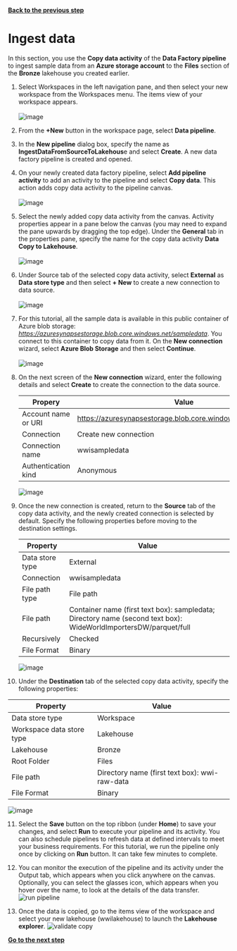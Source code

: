 [**Back to the previous step**](/Analytics%20-%20How%20To%20Proceed/3_Explore_the_Default_Dataset.md)

# Ingest data

In this section, you use the **Copy data activity** of the **Data Factory pipeline** to ingest sample data from an **Azure storage account** to the **Files** section of the **Bronze** lakehouse you created earlier. </br>  

1. Select Workspaces in the left navigation pane, and then select your new workspace from the Workspaces menu. The items view of your workspace appears.</br>  
   ![image](https://github.com/sallydabbahmsft/FabricScenarioAnalyticEndToEnd/assets/105279899/3c34a02f-4a77-465a-b5f1-e28f9b957080)


2. From the **+New** button in the workspace page, select **Data pipeline**.
   
3. In the **New pipeline** dialog box, specify the name as **IngestDataFromSourceToLakehous**e and select **Create**. A new data factory pipeline is created and opened.
   
4. On your newly created data factory pipeline, select **Add pipeline activity** to add an activity to the pipeline and select **Copy data**. This action adds copy data activity to the pipeline canvas.</br>  
   ![image](https://github.com/sallydabbahmsft/FabricScenarioAnalyticEndToEnd/assets/105279899/fca4b94d-5736-4a7a-81db-1833b036d454)


5. Select the newly added copy data activity from the canvas. Activity properties appear in a pane below the canvas (you may need to expand the pane upwards by dragging the top edge). Under the **General** tab in the properties pane, specify the name for the copy data activity **Data Copy to Lakehouse**.</br>  
   ![image](https://github.com/sallydabbahmsft/FabricScenarioAnalyticEndToEnd/assets/105279899/5a7f1c61-0de3-43c4-8ad8-8588243ebc1b)

6. Under Source tab of the selected copy data activity, select **External** as **Data store type** and then select **+ New** to create a new connection to data source.</br>  
   ![image](https://github.com/sallydabbahmsft/FabricScenarioAnalyticEndToEnd/assets/105279899/d876da75-168f-4206-91de-a6c0eac199d4)


7. For this tutorial, all the sample data is available in this public container of Azure blob storage: *https://azuresynapsestorage.blob.core.windows.net/sampledata*. You connect to this container to copy data from it. On the **New connection** wizard, select **Azure Blob Storage** and then select **Continue**.</br>  
   ![image](https://github.com/sallydabbahmsft/FabricScenarioAnalyticEndToEnd/assets/105279899/88d4dff4-a8c7-40de-ba24-191356cacf0a)


8. On the next screen of the **New connection** wizard, enter the following details and select **Create** to create the connection to the data source.

   | Propery         | Value     |
   |--------------|-----------|
   | Account name or URI | https://azuresynapsestorage.blob.core.windows.net/sampledata      |
   | Connection      | Create new connection  |
   | Connection name      | wwisampledata  |
   | Authentication kind      | Anonymous  | 

   ![image](https://github.com/sallydabbahmsft/FabricScenarioAnalyticEndToEnd/assets/105279899/01db4b5f-f7a1-4aa1-8099-4b2d17c66518)


9. Once the new connection is created, return to the **Source** tab of the copy data activity, and the newly created connection is selected by default. Specify the following properties before moving to the destination settings.

   |Property	| Value |
   |--------------|-----------|
   |Data store type    |	External|
   |Connection |   wwisampledata |
   |File path type |	File path |
   |File path	| Container name (first text box): sampledata; Directory name (second text box): WideWorldImportersDW/parquet/full |
   |Recursively    |	Checked |
   |File Format    |	Binary |

   ![image](https://github.com/sallydabbahmsft/FabricScenarioAnalyticEndToEnd/assets/105279899/3ab41782-10fe-4542-8969-10dbf453d247)


10. Under the **Destination** tab of the selected copy data activity, specify the following properties:

   |Property	| Value |
   |--------------|-----------|
   |Data store type    | Workspace |
   |Workspace data store type  | Lakehouse |
   |Lakehouse  | Bronze |
   |Root Folder    | Files |
   |File path  | Directory name (first text box): wwi-raw-data|
   |File Format    | Binary |

   ![image](https://github.com/sallydabbahmsft/FabricScenarioAnalyticEndToEnd/assets/105279899/f3c09d1f-132c-46c9-b2af-fa1ae00d7cd2)


11. Select the **Save** button on the top ribbon (under **Home**) to save your changes, and select **Run** to execute your pipeline and its activity. You can also schedule pipelines to refresh data at defined intervals to meet your business requirements. For this tutorial, we run the pipeline only once by clicking on **Run** button. It can take few minutes to complete.
    
12. You can monitor the execution of the pipeline and its activity under the Output tab, which appears when you click anywhere on the canvas. Optionally, you can select the glasses icon, which appears when you hover over the name, to look at the details of the data transfer.
   ![run pipeline](../Images/save-run-output-tab.png)

13. Once the data is copied, go to the items view of the workspace and select your new lakehouse (wwilakehouse) to launch the **Lakehouse explorer**.
   ![validate copy](../Images/validate-destination-table.png)

[**Go to the next step**](/Analytics%20-%20How%20To%20Proceed/5_Prepare_Delta_Tables.md)
